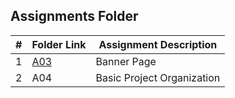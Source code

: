 ##  Assignments Folder

|   #   | Folder Link | Assignment Description |
| :---: | ----------- | ---------------------- |
| 1 | [A03](https://github.com/It-Is-Legend27/2143-OOP-Badillo/tree/main/Assignments/A03) | Banner Page |
| 2 | A04 | Basic Project Organization |
